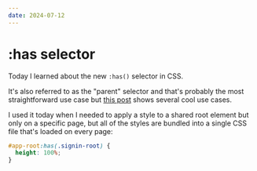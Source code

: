 ```yaml
---
date: 2024-07-12
---
```


# :has selector

Today I learned about the new `:has()` selector in CSS.

It's also referred to as the "parent" selector and that's probably the most straightforward use case but [this post](https://bejamas.io/blog/learn-css-has-selector-by-examples-top-use-cases/) shows several cool use cases.

I used it today when I needed to apply a style to a shared root element but only on a specific page, but all of the styles are bundled into a single CSS file that's loaded on every page:

```css
#app-root:has(.signin-root) {
  height: 100%;
}
```


